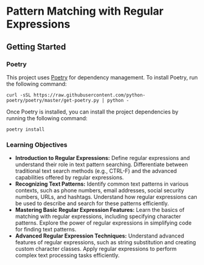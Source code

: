 # Pattern Matching with Regular Expressions

## Getting Started

### Poetry

This project uses [Poetry](https://python-poetry.org/) for dependency management. To install Poetry, run the following
command:

```shell
curl -sSL https://raw.githubusercontent.com/python-poetry/poetry/master/get-poetry.py | python -
```

Once Poetry is installed, you can install the project dependencies by running the following command:

```shell
poetry install
```

### Learning Objectives
- **Introduction to Regular Expressions:** Define regular expressions and understand their role in text pattern
  searching. Differentiate between traditional text search methods (e.g., CTRL-F) and the advanced capabilities offered
  by regular expressions.
- **Recognizing Text Patterns:** Identify common text patterns in various contexts, such as phone numbers, email
  addresses, social security numbers, URLs, and hashtags. Understand how regular expressions can be used to describe and
  search for these patterns efficiently.
- **Mastering Basic Regular Expression Features:** Learn the basics of matching with regular expressions, including
  specifying character patterns. Explore the power of regular expressions in simplifying code for finding text patterns.
- **Advanced Regular Expression Techniques:** Understand advanced features of regular expressions, such as string
  substitution and creating custom character classes. Apply regular expressions to perform complex text processing tasks
  efficiently.
